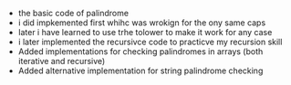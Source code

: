 - the basic code of palindrome
- i did impkemented first whihc was wrokign for the ony same caps
- later i have learned to use trhe tolower to make it work for any case
- i later implemented the recursivce code to practicve my recursion skill
- Added implementations for checking palindromes in arrays (both iterative and recursive)
- Added alternative implementation for string palindrome checking